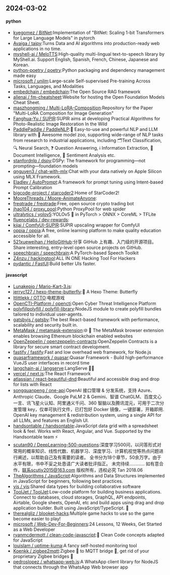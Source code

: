 ## 2024-03-02

#### python
* [kyegomez / BitNet](https://github.com/kyegomez/BitNet):Implementation of "BitNet: Scaling 1-bit Transformers for Large Language Models" in pytorch
* [Avaiga / taipy](https://github.com/Avaiga/taipy):Turns Data and AI algorithms into production-ready web applications in no time.
* [myshell-ai / MeloTTS](https://github.com/myshell-ai/MeloTTS):High-quality multi-lingual text-to-speech library by MyShell.ai. Support English, Spanish, French, Chinese, Japanese and Korean.
* [python-poetry / poetry](https://github.com/python-poetry/poetry):Python packaging and dependency management made easy
* [microsoft / unilm](https://github.com/microsoft/unilm):Large-scale Self-supervised Pre-training Across Tasks, Languages, and Modalities
* [embedchain / embedchain](https://github.com/embedchain/embedchain):The Open Source RAG framework
* [allenai / fm-cheatsheet](https://github.com/allenai/fm-cheatsheet):Website for hosting the Open Foundation Models Cheat Sheet.
* [maszhongming / Multi-LoRA-Composition](https://github.com/maszhongming/Multi-LoRA-Composition):Repository for the Paper "Multi-LoRA Composition for Image Generation"
* [Fanghua-Yu / SUPIR](https://github.com/Fanghua-Yu/SUPIR):SUPIR aims at developing Practical Algorithms for Photo-Realistic Image Restoration In the Wild
* [PaddlePaddle / PaddleNLP](https://github.com/PaddlePaddle/PaddleNLP):👑 Easy-to-use and powerful NLP and LLM library with 🤗 Awesome model zoo, supporting wide-range of NLP tasks from research to industrial applications, including 🗂Text Classification, 🔍 Neural Search, ❓ Question Answering, ℹ️ Information Extraction, 📄 Document Intelligence, 💌 Sentiment Analysis etc.
* [stanfordnlp / dspy](https://github.com/stanfordnlp/dspy):DSPy: The framework for programming—not prompting—foundation models
* [qnguyen3 / chat-with-mlx](https://github.com/qnguyen3/chat-with-mlx):Chat with your data natively on Apple Silicon using MLX Framework.
* [Eladlev / AutoPrompt](https://github.com/Eladlev/AutoPrompt):A framework for prompt tuning using Intent-based Prompt Calibration
* [bigcode-project / starcoder2](https://github.com/bigcode-project/starcoder2):Home of StarCoder2!
* [MooreThreads / Moore-AnimateAnyone](https://github.com/MooreThreads/Moore-AnimateAnyone):
* [freqtrade / freqtrade](https://github.com/freqtrade/freqtrade):Free, open source crypto trading bot
* [jhao104 / proxy_pool](https://github.com/jhao104/proxy_pool):Python ProxyPool for web spider
* [ultralytics / yolov5](https://github.com/ultralytics/yolov5):YOLOv5 🚀 in PyTorch > ONNX > CoreML > TFLite
* [fluencelabs / dev-rewards](https://github.com/fluencelabs/dev-rewards):
* [kijai / ComfyUI-SUPIR](https://github.com/kijai/ComfyUI-SUPIR):SUPIR upscaling wrapper for ComfyUI
* [oppia / oppia](https://github.com/oppia/oppia):A free, online learning platform to make quality education accessible for all.
* [521xueweihan / HelloGitHub](https://github.com/521xueweihan/HelloGitHub):分享 GitHub 上有趣、入门级的开源项目。Share interesting, entry-level open source projects on GitHub.
* [speechbrain / speechbrain](https://github.com/speechbrain/speechbrain):A PyTorch-based Speech Toolkit
* [Z4nzu / hackingtool](https://github.com/Z4nzu/hackingtool):ALL IN ONE Hacking Tool For Hackers
* [pydantic / FastUI](https://github.com/pydantic/FastUI):Build better UIs faster.

#### javascript
* [Lunakepio / Mario-Kart-3.js](https://github.com/Lunakepio/Mario-Kart-3.js):
* [jerryc127 / hexo-theme-butterfly](https://github.com/jerryc127/hexo-theme-butterfly):🦋 A Hexo Theme: Butterfly
* [ltlittlekk / OTTO](https://github.com/ltlittlekk/OTTO):电棍游戏
* [OpenCTI-Platform / opencti](https://github.com/OpenCTI-Platform/opencti):Open Cyber Threat Intelligence Platform
* [polyfillpolyfill / polyfill-library](https://github.com/polyfillpolyfill/polyfill-library):NodeJS module to create polyfill bundles tailored to individual user-agents.
* [gatsbyjs / gatsby](https://github.com/gatsbyjs/gatsby):The best React-based framework with performance, scalability and security built in.
* [MetaMask / metamask-extension](https://github.com/MetaMask/metamask-extension):🌐 🔌 The MetaMask browser extension enables browsing Ethereum blockchain enabled websites
* [OpenZeppelin / openzeppelin-contracts](https://github.com/OpenZeppelin/openzeppelin-contracts):OpenZeppelin Contracts is a library for secure smart contract development.
* [fastify / fastify](https://github.com/fastify/fastify):Fast and low overhead web framework, for Node.js
* [quasarframework / quasar](https://github.com/quasarframework/quasar):Quasar Framework - Build high-performance VueJS user interfaces in record time
* [langchain-ai / langserve](https://github.com/langchain-ai/langserve):LangServe 🦜️🏓
* [vercel / next.js](https://github.com/vercel/next.js):The React Framework
* [atlassian / react-beautiful-dnd](https://github.com/atlassian/react-beautiful-dnd):Beautiful and accessible drag and drop for lists with React
* [songquanpeng / one-api](https://github.com/songquanpeng/one-api):OpenAI 接口管理 & 分发系统，支持 Azure、Anthropic Claude、Google PaLM 2 & Gemini、智谱 ChatGLM、百度文心一言、讯飞星火认知、阿里通义千问、360 智脑以及腾讯混元，可用于二次分发管理 key，仅单可执行文件，已打包好 Docker 镜像，一键部署，开箱即用. OpenAI key management & redistribution system, using a single API for all LLMs, and features an English UI.
* [handsontable / handsontable](https://github.com/handsontable/handsontable):JavaScript data grid with a spreadsheet look & feel. Works with React, Angular, and Vue. Supported by the Handsontable team ⚡
* [scutan90 / DeepLearning-500-questions](https://github.com/scutan90/DeepLearning-500-questions):深度学习500问，以问答形式对常用的概率知识、线性代数、机器学习、深度学习、计算机视觉等热点问题进行阐述，以帮助自己及有需要的读者。 全书分为18个章节，50余万字。由于水平有限，书中不妥之处恳请广大读者批评指正。 未完待续............ 如有意合作，联系scutjy2015@163.com 版权所有，违权必究 Tan 2018.06
* [TheAlgorithms / JavaScript](https://github.com/TheAlgorithms/JavaScript):Algorithms and Data Structures implemented in JavaScript for beginners, following best practices.
* [yjs / yjs](https://github.com/yjs/yjs):Shared data types for building collaborative software
* [ToolJet / ToolJet](https://github.com/ToolJet/ToolJet):Low-code platform for building business applications. Connect to databases, cloud storages, GraphQL, API endpoints, Airtable, Google sheets, OpenAI, etc and build apps using drag and drop application builder. Built using JavaScript/TypeScript. 🚀
* [therealgliz / blooket-hacks](https://github.com/therealgliz/blooket-hacks):Multiple game hacks to use so the game become easier to play!
* [microsoft / Web-Dev-For-Beginners](https://github.com/microsoft/Web-Dev-For-Beginners):24 Lessons, 12 Weeks, Get Started as a Web Developer
* [ryanmcdermott / clean-code-javascript](https://github.com/ryanmcdermott/clean-code-javascript):🛁 Clean Code concepts adapted for JavaScript
* [louislam / uptime-kuma](https://github.com/louislam/uptime-kuma):A fancy self-hosted monitoring tool
* [Koenkk / zigbee2mqtt](https://github.com/Koenkk/zigbee2mqtt):Zigbee 🐝 to MQTT bridge 🌉, get rid of your proprietary Zigbee bridges 🔨
* [pedroslopez / whatsapp-web.js](https://github.com/pedroslopez/whatsapp-web.js):A WhatsApp client library for NodeJS that connects through the WhatsApp Web browser app
